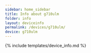 ```yaml
---
sidebar: home_sidebar
title: Info about g710ulm
folder: info
layout: deviceinfo
permalink: /devices/g710ulm/
device: g710ulm
---
```

{% include templates/device_info.md %}
